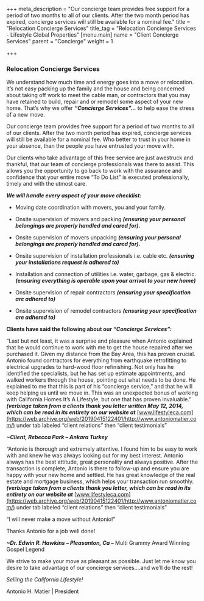 +++
meta_description = "Our concierge team provides free support for a period of two months to all of our clients. After the two month period has expired, concierge services will still be available for a nominal fee."
title = "Relocation Concierge Services"
title_tag = "Relocation Concierge Services - Lifestyle Global Properties"
[menu.main]
name = "Client Concierge Services"
parent = "Concierge"
weight = 1

+++
### Relocation Concierge Services

We understand how much time and energy goes into a move or relocation. It’s not easy packing up the family and the house and being concerned about taking off work to meet the cable man, or contractors that you may have retained to build, repair and or remodel some aspect of your new home. That’s why we offer **_“Concierge Services”…_** to help ease the stress of a new move.

Our concierge team provides free support for a period of two months to all of our clients. After the two month period has expired, concierge services will still be available for a nominal fee. Who better to trust in your home in your absence, than the people you have entrusted your move with.

Our clients who take advantage of this free service are just awestruck and thankful, that our team of concierge professionals was there to assist. This allows you the opportunity to go back to work with the assurance and confidence that your entire move “To Do List” is executed professionally, timely and with the utmost care.

**_We will handle every aspect of your move checklist:_**

* Moving date coordination with movers, you and your family.


* Onsite supervision of movers and packing **_(ensuring your personal belongings are properly handled and cared for)._**


* Onsite supervision of movers unpacking **_(ensuring your personal belongings are properly handled and cared for)._**


* Onsite supervision of installation professionals i.e. cable etc. **_(ensuring your installations request is adhered to)_**


* Installation and connection of utilities i.e. water, garbage, gas & electric.**_(ensuring everything is operable upon your arrival to your new home)_**


* Onsite supervision of repair contractors **_(ensuring your specification are adhered to)_**
* Onsite supervision of remodel contractors **_(ensuring your specification are adhered to)_**

**Clients have said the following about our _“Concierge Services”:_**

“Last but not least, it was a surprise and pleasure when Antonio explained that he would continue to work with me to get the house repaired after we purchased it. Given my distance from the Bay Area, this has proven crucial. Antonio found contractors for everything from earthquake retrofitting to electrical upgrades to hard-wood floor refinishing. Not only has he identified the specialists, but he has set up estimate appointments, and walked workers through the house, pointing out what needs to be done. He explained to me that this is part of his “concierge service,” and that he will keep helping us until we move in. This was an unexpected bonus of working with California Homes It’s A Lifestyle, but one that has proven invaluable.” **_(verbiage taken from a clients thank you letter written May 12, 2014, which can be read in its entirety on our website at_** [www.lifestyleca.com](https://web.archive.org/web/20190415122401/http://www.antoniomatier.com/) under tab labeled “client relations” then “client testimonials”

**_\~Client, Rebecca Park – Ankara Turkey_**

“Antonio is thorough and extremely attentive. I found him to be easy to work with and knew he was always looking out for my best interest. Antonio always has the best attitude, great personality and always positive. After the transaction is complete, Antonio is there to follow-up and ensure you are happy with your new home and settled. He has great knowledge of the real estate and mortgage business, which helps your transaction run smoothly. **_(verbiage taken from a clients thank you letter, which can be read in its entirety on our website at_** [www.lifestyleca.com](https://web.archive.org/web/20190415122401/http://www.antoniomatier.com/) under tab labeled “client relations” then “client testimonials”

“I will never make a move without Antonio!”

Thanks Antonio for a job well done!

**_\~Dr. Edwin R. Hawkins – Pleasanton, Ca –_** Multi Grammy Award Winning Gospel Legend

We strive to make your move as pleasant as possible. Just let me know you desire to take advantage of our concierge services….and we’ll do the rest!

_Selling the California Lifestyle!_

Antonio H. Matier | President